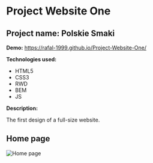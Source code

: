 # Project Website One
## Project name: Polskie Smaki
**Demo:**
https://rafal-1999.github.io/Project-Website-One/

**Technologies used:**
* HTML5
* CSS3
* RWD
* BEM
* JS

**Description:**

The first design of a full-size website.

## Home page
![Home page](./images/screenshot.png)